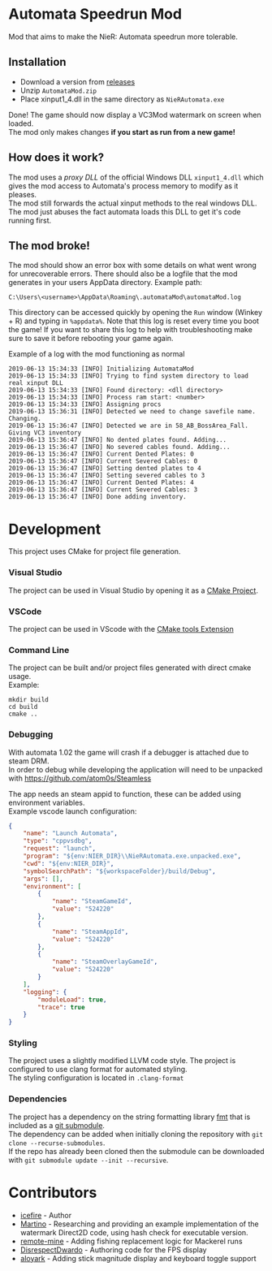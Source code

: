# Automata Speedrun Mod

Mod that aims to make the NieR: Automata speedrun more tolerable.

## Installation

- Download a version from [releases](https://github.com/jackalstomper/AutomataSpeedrunMod/releases/latest)
- Unzip `AutomataMod.zip`
- Place xinput1_4.dll in the same directory as `NieRAutomata.exe`

Done! The game should now display a VC3Mod watermark on screen when loaded.  
The mod only makes changes **if you start as run from a new game!**

## How does it work?

The mod uses a _proxy DLL_ of the official Windows DLL `xinput1_4.dll` which gives the mod access to Automata's process memory to modify as it pleases.  
The mod still forwards the actual xinput methods to the real windows DLL. The mod just abuses the fact automata loads this DLL to get it's code running first.

## The mod broke!

The mod should show an error box with some details on what went wrong for unrecoverable errors.
There should also be a logfile that the mod generates in your users AppData directory. Example path:

```
C:\Users\<username>\AppData\Roaming\.automataMod\automataMod.log
```

This directory can be accessed quickly by opening the `Run` window (Winkey + R) and typing in `%appdata%`.
Note that this log is reset every time you boot the game! If you want to share this log to help with troubleshooting make sure to save it before rebooting your game again.

Example of a log with the mod functioning as normal

```plain
2019-06-13 15:34:33 [INFO] Initializing AutomataMod
2019-06-13 15:34:33 [INFO] Trying to find system directory to load real xinput DLL
2019-06-13 15:34:33 [INFO] Found directory: <dll directory>
2019-06-13 15:34:33 [INFO] Process ram start: <number>
2019-06-13 15:34:33 [INFO] Assigning procs
2019-06-13 15:36:31 [INFO] Detected we need to change savefile name. Changing.
2019-06-13 15:36:47 [INFO] Detected we are in 58_AB_BossArea_Fall. Giving VC3 inventory
2019-06-13 15:36:47 [INFO] No dented plates found. Adding...
2019-06-13 15:36:47 [INFO] No severed cables found. Adding...
2019-06-13 15:36:47 [INFO] Current Dented Plates: 0
2019-06-13 15:36:47 [INFO] Current Severed Cables: 0
2019-06-13 15:36:47 [INFO] Setting dented plates to 4
2019-06-13 15:36:47 [INFO] Setting severed cables to 3
2019-06-13 15:36:47 [INFO] Current Dented Plates: 4
2019-06-13 15:36:47 [INFO] Current Severed Cables: 3
2019-06-13 15:36:47 [INFO] Done adding inventory.
```

# Development

This project uses CMake for project file generation.

### Visual Studio
The project can be used in Visual Studio by opening it as a [CMake Project](https://learn.microsoft.com/en-us/cpp/build/cmake-projects-in-visual-studio?view=msvc-170).

### VSCode
The project can be used in VScode with the [CMake tools Extension](https://devblogs.microsoft.com/cppblog/cmake-tools-extension-for-visual-studio-code/)

### Command Line
The project can be built and/or project files generated with direct cmake usage.  
Example:
```shell
mkdir build
cd build
cmake ..
```

### Debugging
With automata 1.02 the game will crash if a debugger is attached due to steam DRM.  
In order to debug while developing the application will need to be unpacked with https://github.com/atom0s/Steamless

The app needs an steam appid to function, these can be added using environment variables.  
Example vscode launch configuration:
```json
{
    "name": "Launch Automata",
    "type": "cppvsdbg",
    "request": "launch",
    "program": "${env:NIER_DIR}\\NieRAutomata.exe.unpacked.exe",
    "cwd": "${env:NIER_DIR}",
    "symbolSearchPath": "${workspaceFolder}/build/Debug",
    "args": [],
    "environment": [
        {
            "name": "SteamGameId",
            "value": "524220"
        },
        {
            "name": "SteamAppId",
            "value": "524220"
        },
        {
            "name": "SteamOverlayGameId",
            "value": "524220"
        }
    ],
    "logging": {
        "moduleLoad": true,
        "trace": true
    }
}
```

### Styling
The project uses a slightly modified LLVM code style. The project is configured to use clang format for automated styling.  
The styling configuration is located in `.clang-format`

### Dependencies
The project has a dependency on the string formatting library [fmt](https://github.com/fmtlib/fmt) that is included as a [git submodule](https://git-scm.com/book/en/v2/Git-Tools-Submodules).  
The dependency can be added when initially cloning the repository with `git clone --recurse-submodules`.  
If the repo has already been cloned then the submodule can be downloaded with `git submodule update --init --recursive`.

# Contributors

- [icefire](https://github.com/jackalstomper) - Author
- [Martino](https://github.com/Martymoose98) - Researching and providing an example implementation of the watermark Direct2D code, using hash check for executable version.
- [remote-mine](https://github.com/remote-mine) - Adding fishing replacement logic for Mackerel runs
- [DisrespectDwardo](https://github.com/DisrespectDwardo) - Authoring code for the FPS display
- [aloyark](https://github.com/aloyark) - Adding stick magnitude display and keyboard toggle support
